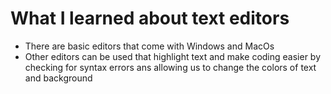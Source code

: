 # What I learned about text editors
- There are basic editors that come with Windows and MacOs
- Other editors can be used that highlight text and make coding easier by checking for syntax errors ans allowing us to change the colors of text and background
